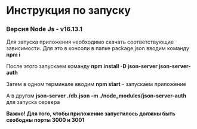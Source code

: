 # Инструкция по запуску

### **Версия Node Js - v16.13.1**

Для запуска приложения необходимо скачать соответствующие зависимости. Для это в консоли в папке package.json вводим команду **npm i**

После этого запускаем команду **npm install -D json-server json-server-auth** 

Затем в одном терминале вводим  **npm start**  - запускаем приложение

А в другом **json-server ./db.json -m ./node_modules/json-server-auth** для запуска сервера

**Важно! Для того, чтобы приложение запустилось должны быть свободны порты 3000 и 3001** 

